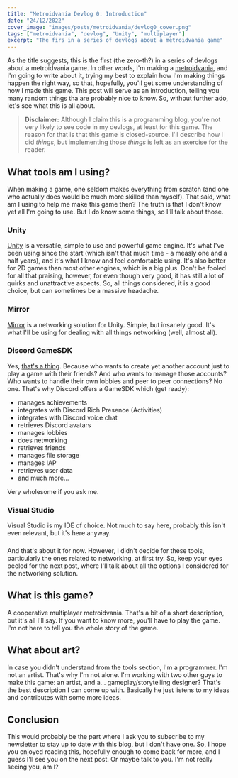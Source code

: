 ```yaml
---
title: "Metroidvania Devlog 0: Introduction"
date: "24/12/2022"
cover_image: "images/posts/metroidvania/devlog0_cover.png"
tags: ["metroidvania", "devlog", "Unity", "multiplayer"]
excerpt: "The firs in a series of devlogs about a metroidvania game"
---
```


As the title suggests, this is the first (the zero-th?) in a series of devlogs about a metroidvania game. In other words, I'm making a [metroidvania](https://en.wikipedia.org/wiki/Metroidvania), and I'm going to write about it, trying my best to explain how I'm making things happen the right way, so that, hopefully, you'll get some understanding of how I made this game. This post will serve as an introduction, telling you many random things tha are probably nice to know. So, without further ado, let's see what this is all about.
> **Disclaimer:** Although I claim this is a programming blog, you're not very likely to see code in my devlogs, at least for this game. The reason for that is that this game is closed-source. I'll describe how I did *things*, but implementing those *things* is left as an exercise for the reader.

## What tools am I using?
When making a game, one seldom makes everything from scratch (and one who actually does would be much more skilled than myself). That said, what am I using to help me make this game then? The truth is that I don't know yet all I'm going to use. But I do know some things, so I'll talk about those.

### Unity
[Unity](https://unity.com/) is a versatile, simple to use and powerful game engine. It's what I've been using since the start (which isn't that much time - a measly one and a half years), and it's what I know and feel comfortable using. It's also better for 2D games than most other engines, which is a big plus. Don't be fooled for all that praising, however, for even though very good, it has still a lot of quirks and unattractive aspects. So, all things considered, it is a good choice, but can sometimes be a massive headache.

### Mirror
[Mirror](https://mirror-networking.com/) is a networking solution for Unity. Simple, but insanely good. It's what I'll be using for dealing with all things networking (well, almost all).

### Discord GameSDK
Yes, [that's a thing](https://discord.com/developers/docs/game-sdk/sdk-starter-guide). Because who wants to create yet another account just to play a game with their friends? And who wants to manage those accounts? Who wants to handle their own lobbies and peer to peer connections? No one. That's why Discord offers a GameSDK which (get ready):
 - manages achievements
 - integrates with Discord Rich Presence (Activities)
 - integrates with Discord voice chat
 - retrieves Discord avatars
 - manages lobbies
 - does networking
 - retrieves friends
 - manages file storage
 - manages IAP
 - retrieves user data
 - and much more...

 Very wholesome if you ask me.

 ### Visual Studio
 Visual Studio is my IDE of choice. Not much to say here, probably this isn't even relevant, but it's here anyway.

 ###
 And that's about it for now. However, I didn't decide for these tools, particularly the ones related to networking, at first try. So, keep your eyes peeled for the next post, where I'll talk about all the options I considered for the networking solution.

 ## What is this game?
 A cooperative multiplayer metroidvania. That's a bit of a short description, but it's all I'll say. If you want to know more, you'll have to play the game. I'm not here to tell you the whole story of the game.

 ## What about art?
 In case you didn't understand from the tools section, I'm a programmer. I'm not an artist. That's why I'm not alone. I'm working with two other guys to make this game: an artist, and a... gameplay/storytelling designer? That's the best description I can come up with. Basically he just listens to my ideas and contributes with some more ideas.

 ## Conclusion
 This would probably be the part where I ask you to subscribe to my newsletter to stay up to date with this blog, but I don't have one. So, I hope you enjoyed reading this, hopefully enough to come back for more, and I guess I'll see you on the next post. Or maybe talk to you. I'm not really seeing you, am I?